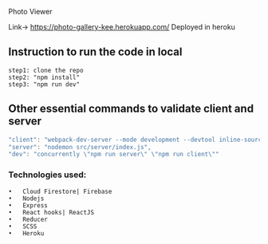 Photo Viewer

Link-> https://photo-gallery-kee.herokuapp.com/
Deployed in heroku
## Instruction to run the code in local
```
step1: clone the repo
step2: "npm install"
step3: "npm run dev"
```

## Other essential commands to validate client and server
```javascript
"client": "webpack-dev-server --mode development --devtool inline-source-map --hot",
"server": "nodemon src/server/index.js",
"dev": "concurrently \"npm run server\" \"npm run client\""
```

### Technologies used:
```
•	Cloud Firestore| Firebase
•	Nodejs
•	Express
•	React hooks| ReactJS
•	Reducer
•	SCSS
•	Heroku

```
